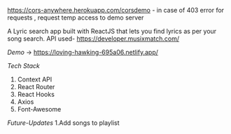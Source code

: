 https://cors-anywhere.herokuapp.com/corsdemo - in case of 403 error for requests , request temp access to demo server

A Lyric search app built with ReactJS that lets you find lyrics as per your song search. API used- https://developer.musixmatch.com/

*Demo*  -> https://loving-hawking-695a06.netlify.app/

*Tech Stack*
1. Context API
2. React Router
3. React Hooks
4. Axios 
5. Font-Awesome

*Future-Updates*
1.Add songs to playlist
